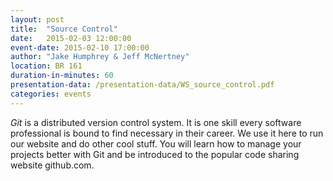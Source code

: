 ```yaml
---
layout: post
title:  "Source Control"
date:   2015-02-03 12:00:00
event-date: 2015-02-10 17:00:00
author: "Jake Humphrey & Jeff McNertney"
location: BR 161
duration-in-minutes: 60
presentation-data: /presentation-data/WS_source_control.pdf
categories: events
---
```


_Git_ is a distributed version control system.
It is one skill every software professional is
bound to find necessary in their career. We use it here
to run our website and do other cool stuff. You
will learn how to manage your projects better with
Git and be introduced to the popular code sharing
website github.com.
